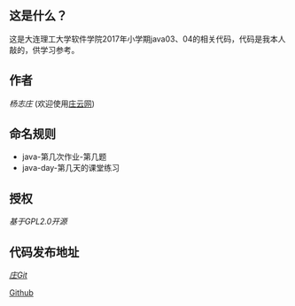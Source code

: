 ## 这是什么？

这是大连理工大学软件学院2017年小学期java03、04的相关代码，代码是我本人敲的，供学习参考。

## 作者

*杨志庄*  (欢迎使用[庄云网](https://zhuangcloud.cn/))

## 命名规则

* java-第几次作业-第几题
* java-day-第几天的课堂练习

## 授权

*基于GPL2.0开源*

## 代码发布地址

[*庄Git*](https://git.yangzhizhuang.net/yzz/2017java03)

[Github](https://github.com/simurayousuke/2017java03)
